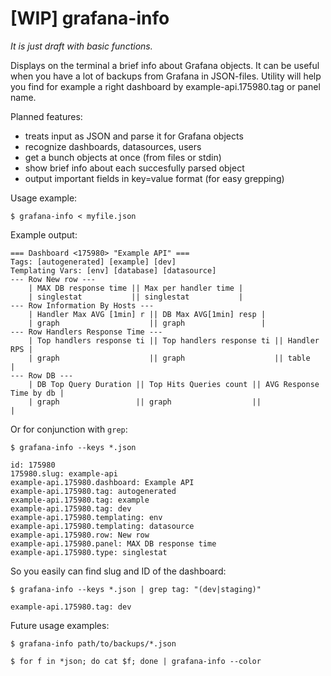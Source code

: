 # [WIP] grafana-info

*It is just draft with basic functions.*

Displays on the terminal a brief info about Grafana objects.
It can be useful when you have a lot of backups from Grafana in JSON-files.
Utility will help you find for example a right dashboard by example-api.175980.tag or panel name.

Planned features:

* treats input as JSON and parse it for Grafana objects
* recognize dashboards, datasources, users
* get a bunch objects at once (from files or stdin)
* show brief info about each succesfully parsed object
* output important fields in key=value format (for easy grepping)

Usage example:

    $ grafana-info < myfile.json

Example output:

    === Dashboard <175980> "Example API" ===
	Tags: [autogenerated] [example] [dev]
	Templating Vars: [env] [database] [datasource] 
	--- Row New row ---
		| MAX DB response time || Max per handler time |
		| singlestat           || singlestat           | 
	--- Row Information By Hosts ---
		| Handler Max AVG [1min] r || DB Max AVG[1min] resp |
		| graph                    || graph                 |
	--- Row Handlers Response Time ---
		| Top handlers response ti || Top handlers response ti || Handler RPS |
		| graph                    || graph                    || table       |
	--- Row DB ---
		| DB Top Query Duration || Top Hits Queries count || AVG Response Time by db |
		| graph                 || graph                  ||                         |

Or for conjunction with `grep`:

	$ grafana-info --keys *.json 

    id: 175980
	175980.slug: example-api
    example-api.175980.dashboard: Example API
	example-api.175980.tag: autogenerated
	example-api.175980.tag: example
	example-api.175980.tag: dev
	example-api.175980.templating: env
    example-api.175980.templating: datasource
	example-api.175980.row: New row
	example-api.175980.panel: MAX DB response time
	example-api.175980.type: singlestat

So you easily can find slug and ID of the dashboard:

    $ grafana-info --keys *.json | grep tag: "(dev|staging)"
	
    example-api.175980.tag: dev

Future usage examples:

    $ grafana-info path/to/backups/*.json
	
	$ for f in *json; do cat $f; done | grafana-info --color
